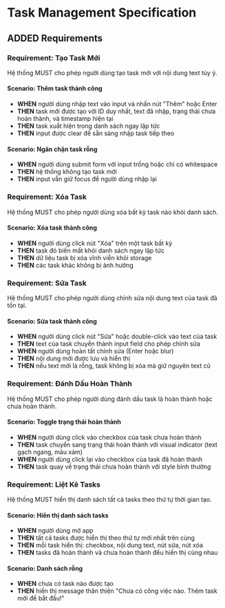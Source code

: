# Task Management Specification

## ADDED Requirements

### Requirement: Tạo Task Mới
Hệ thống MUST cho phép người dùng tạo task mới với nội dung text tùy ý.

#### Scenario: Thêm task thành công
- **WHEN** người dùng nhập text vào input và nhấn nút "Thêm" hoặc Enter
- **THEN** task mới được tạo với ID duy nhất, text đã nhập, trạng thái chưa hoàn thành, và timestamp hiện tại
- **THEN** task xuất hiện trong danh sách ngay lập tức
- **THEN** input được clear để sẵn sàng nhập task tiếp theo

#### Scenario: Ngăn chặn task rỗng
- **WHEN** người dùng submit form với input trống hoặc chỉ có whitespace
- **THEN** hệ thống không tạo task mới
- **THEN** input vẫn giữ focus để người dùng nhập lại

### Requirement: Xóa Task
Hệ thống MUST cho phép người dùng xóa bất kỳ task nào khỏi danh sách.

#### Scenario: Xóa task thành công
- **WHEN** người dùng click nút "Xóa" trên một task bất kỳ
- **THEN** task đó biến mất khỏi danh sách ngay lập tức
- **THEN** dữ liệu task bị xóa vĩnh viễn khỏi storage
- **THEN** các task khác không bị ảnh hưởng

### Requirement: Sửa Task
Hệ thống MUST cho phép người dùng chỉnh sửa nội dung text của task đã tồn tại.

#### Scenario: Sửa task thành công
- **WHEN** người dùng click nút "Sửa" hoặc double-click vào text của task
- **THEN** text của task chuyển thành input field cho phép chỉnh sửa
- **WHEN** người dùng hoàn tất chỉnh sửa (Enter hoặc blur)
- **THEN** nội dung mới được lưu và hiển thị
- **THEN** nếu text mới là rỗng, task không bị xóa mà giữ nguyên text cũ

### Requirement: Đánh Dấu Hoàn Thành
Hệ thống MUST cho phép người dùng đánh dấu task là hoàn thành hoặc chưa hoàn thành.

#### Scenario: Toggle trạng thái hoàn thành
- **WHEN** người dùng click vào checkbox của task chưa hoàn thành
- **THEN** task chuyển sang trạng thái hoàn thành với visual indicator (text gạch ngang, màu xám)
- **WHEN** người dùng click lại vào checkbox của task đã hoàn thành
- **THEN** task quay về trạng thái chưa hoàn thành với style bình thường

### Requirement: Liệt Kê Tasks
Hệ thống MUST hiển thị danh sách tất cả tasks theo thứ tự thời gian tạo.

#### Scenario: Hiển thị danh sách tasks
- **WHEN** người dùng mở app
- **THEN** tất cả tasks được hiển thị theo thứ tự mới nhất trên cùng
- **THEN** mỗi task hiển thị: checkbox, nội dung text, nút sửa, nút xóa
- **THEN** tasks đã hoàn thành và chưa hoàn thành đều hiển thị cùng nhau

#### Scenario: Danh sách rỗng
- **WHEN** chưa có task nào được tạo
- **THEN** hiển thị message thân thiện "Chưa có công việc nào. Thêm task mới để bắt đầu!"
